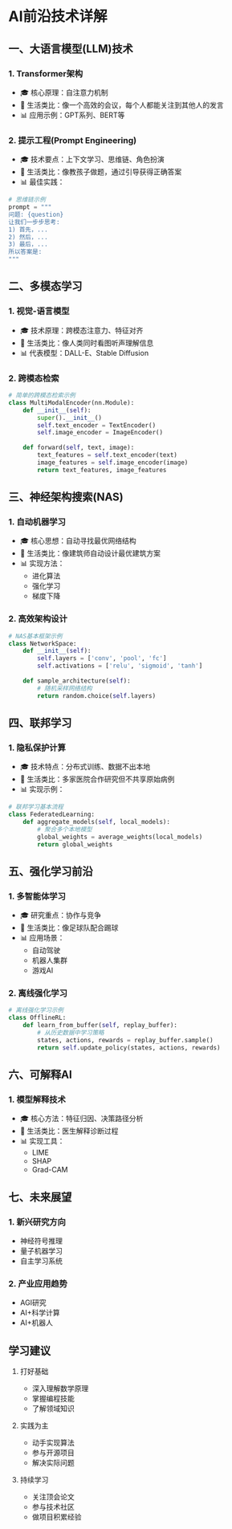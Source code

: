 # AI前沿技术详解

## 一、大语言模型(LLM)技术
### 1. Transformer架构
- 🎓 核心原理：自注意力机制
- 🌟 生活类比：像一个高效的会议，每个人都能关注到其他人的发言
- 📊 应用示例：GPT系列、BERT等

### 2. 提示工程(Prompt Engineering)
- 🎓 技术要点：上下文学习、思维链、角色扮演
- 🌟 生活类比：像教孩子做题，通过引导获得正确答案
- 📊 最佳实践：
```python
# 思维链示例
prompt = """
问题: {question}
让我们一步步思考:
1) 首先，...
2) 然后，...
3) 最后，...
所以答案是: 
"""
```

## 二、多模态学习
### 1. 视觉-语言模型
- 🎓 技术原理：跨模态注意力、特征对齐
- 🌟 生活类比：像人类同时看图听声理解信息
- 📊 代表模型：DALL-E、Stable Diffusion

### 2. 跨模态检索
```python
# 简单的跨模态检索示例
class MultiModalEncoder(nn.Module):
    def __init__(self):
        super().__init__()
        self.text_encoder = TextEncoder()
        self.image_encoder = ImageEncoder()
        
    def forward(self, text, image):
        text_features = self.text_encoder(text)
        image_features = self.image_encoder(image)
        return text_features, image_features
```

## 三、神经架构搜索(NAS)
### 1. 自动机器学习
- 🎓 核心思想：自动寻找最优网络结构
- 🌟 生活类比：像建筑师自动设计最优建筑方案
- 📊 实现方法：
  - 进化算法
  - 强化学习
  - 梯度下降

### 2. 高效架构设计
```python
# NAS基本框架示例
class NetworkSpace:
    def __init__(self):
        self.layers = ['conv', 'pool', 'fc']
        self.activations = ['relu', 'sigmoid', 'tanh']
        
    def sample_architecture(self):
        # 随机采样网络结构
        return random.choice(self.layers)
```

## 四、联邦学习
### 1. 隐私保护计算
- 🎓 技术特点：分布式训练、数据不出本地
- 🌟 生活类比：多家医院合作研究但不共享原始病例
- 📊 实现示例：
```python
# 联邦学习基本流程
class FederatedLearning:
    def aggregate_models(self, local_models):
        # 聚合多个本地模型
        global_weights = average_weights(local_models)
        return global_weights
```

## 五、强化学习前沿
### 1. 多智能体学习
- 🎓 研究重点：协作与竞争
- 🌟 生活类比：像足球队配合踢球
- 📊 应用场景：
  - 自动驾驶
  - 机器人集群
  - 游戏AI

### 2. 离线强化学习
```python
# 离线强化学习示例
class OfflineRL:
    def learn_from_buffer(self, replay_buffer):
        # 从历史数据中学习策略
        states, actions, rewards = replay_buffer.sample()
        return self.update_policy(states, actions, rewards)
```

## 六、可解释AI
### 1. 模型解释技术
- 🎓 核心方法：特征归因、决策路径分析
- 🌟 生活类比：医生解释诊断过程
- 📊 实现工具：
  - LIME
  - SHAP
  - Grad-CAM

## 七、未来展望
### 1. 新兴研究方向
- 神经符号推理
- 量子机器学习
- 自主学习系统

### 2. 产业应用趋势
- AGI研究
- AI+科学计算
- AI+机器人

## 学习建议
1. 打好基础
   - 深入理解数学原理
   - 掌握编程技能
   - 了解领域知识

2. 实践为主
   - 动手实现算法
   - 参与开源项目
   - 解决实际问题

3. 持续学习
   - 关注顶会论文
   - 参与技术社区
   - 做项目积累经验 